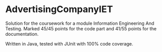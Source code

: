 # AdvertisingCompanyIET
Solution for the coursework for a module Information Engineering And Testing. Marked 45/45 points for the code part and 41/55 points for the documentation. 

Written in Java, tested with JUnit with 100% code coverage.
